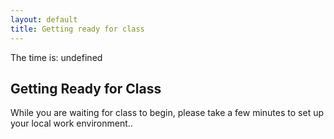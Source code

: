 ```yaml
---
layout: default
title: Getting ready for class
---
```


The time is: undefined

## Getting Ready for Class

While you are waiting for class to begin, please take a few minutes to set up your local work environment..
